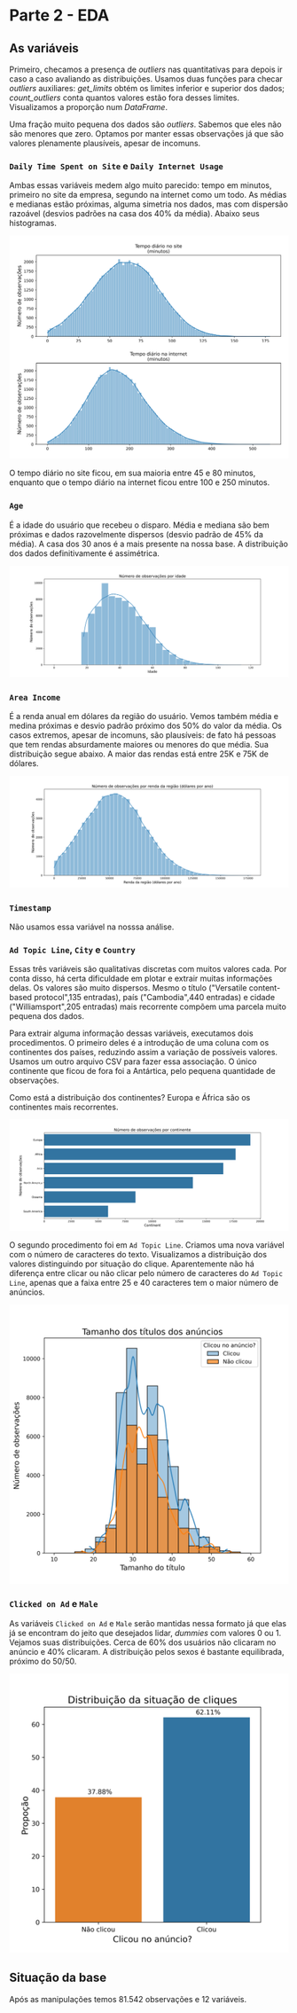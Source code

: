 # Parte 2 - EDA
## As variáveis

Primeiro, checamos a presença de *outliers* nas quantitativas para depois ir caso a caso avaliando as distribuições. Usamos duas funções para checar *outliers* auxiliares: *get_limits* obtém os limites inferior e superior dos dados; *count_outliers* conta quantos valores estão fora desses limites. Visualizamos a proporção num *DataFrame*.

Uma fração muito pequena dos dados são *outliers*. Sabemos que eles não são menores que zero. Optamos por manter essas observações já que são valores plenamente plausíveis, apesar de incomuns.

### `Daily Time Spent on Site` e `Daily Internet Usage`

Ambas essas variáveis medem algo muito parecido: tempo em minutos, primeiro no site da empresa, segundo na internet como um todo. As médias e medianas estão próximas, alguma simetria nos dados, mas com dispersão razoável (desvios padrões na casa dos 40% da média). Abaixo seus histogramas.

![hist_tempo](../../outputs/tempo_site_internet.png)

O tempo diário no site ficou, em sua maioria entre 45 e 80 minutos, enquanto que o tempo diário na internet ficou entre 100 e 250 minutos.

### `Age`

É a idade do usuário que recebeu o disparo. Média e mediana são bem próximas e dados razovelmente dispersos (desvio padrão de 45% da média). A casa dos 30 anos é a mais presente na nossa base. A distribuição dos dados definitivamente é assimétrica.

![hist_age](../../outputs/idade.png)

### `Area Income`

É a renda anual em dólares da região do usuário. Vemos também média e medina próximas e desvio padrão próximo dos 50% do valor da média. Os casos extremos, apesar de incomuns, são plausíveis: de fato há pessoas que tem rendas absurdamente maiores ou menores do que média. Sua distribuição segue abaixo. A maior das rendas está entre 25K e 75K de dólares.

![hist_area-income](../../outputs/area-income.png)

### `Timestamp`

Não usamos essa variável na nosssa análise.

### `Ad Topic Line`, `City` e `Country`

Essas três variáveis são qualitativas discretas com muitos valores cada. Por conta disso, há certa dificuldade em plotar e extrair muitas informações delas. Os valores são muito dispersos. Mesmo o título ("Versatile content-based protocol",135 entradas), país ("Cambodia",440 entradas) e cidade ("Williamsport",205 entradas) mais recorrente compõem uma parcela muito pequena dos dados.

Para extrair alguma informação dessas variáveis, executamos dois procedimentos. O primeiro deles é a introdução de uma coluna com os continentes dos países, reduzindo assim a variação de possíveis valores. Usamos um outro arquivo CSV para fazer essa associação. O único continente que ficou de fora foi a Antártica, pelo pequena quantidade de observações.

Como está a distribuição dos continentes? Europa e África são os continentes mais recorrentes.

![bar_continents](../../outputs/continents.png)

O segundo procedimento foi em `Ad Topic Line`. Criamos uma nova variável com o número de caracteres do texto. Visualizamos a distribuição dos valores distinguindo por situação do clique. Aparentemente não há diferença entre clicar ou não clicar pelo número de caracteres do `Ad Topic Line`, apenas que a faixa entre 25 e 40 caracteres tem o maior número de anúncios.

![hist_topic_len](../../outputs/clique_topic_len.png)

### `Clicked on Ad` e `Male`

As variáveis `Clicked on Ad` e `Male` serão mantidas nessa formato já que elas já se encontram do jeito que desejados lidar, _dummies_ com valores 0 ou 1. Vejamos suas distribuições. Cerca de 60% dos usuários não clicaram no anúncio e 40% clicaram. A distribuição pelos sexos é bastante equilibrada, próximo do 50/50.

![clicou](../../outputs/clique.png)

## Situação da base

Após as manipulações temos 81.542 observações e 12 variáveis.